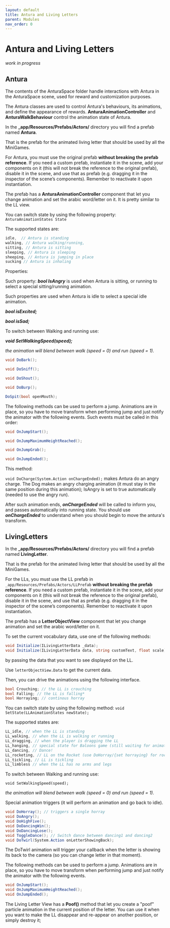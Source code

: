 ```yaml
---
layout: default
title: Antura and Living Letters
parent: Modules
nav_order: 0
---
```

# Antura and Living Letters

_work in progress_

## Antura

The contents of the AnturaSpace folder handle interactions with Antura in the AnturaSpace scene, used for reward and customization purposes.

The Antura classes are used to control Antura's behaviours, its animations, and define the appearance of rewards.
**AnturaAnimationController** and **AnturaWalkBehaviour** control the animation state of Antura.

In the **_app/Resources/Prefabs/Actors/** directory you will find a prefab named **Antura**.

That is the prefab for the animated living letter that should be used by all the MiniGames.

For Antura, you must use the original prefab **without breaking the prefab reference**.
If you need a custom prefab, instantiate it in the scene, add your components on it (this will not break the reference to the original prefab), disable it in the scene, and use that as prefab (e.g. dragging it in the inspector of the scene’s components). Remember to reactivate it upon instantiation.

The prefab has a **AnturaAnimationController** component that let you change animation and set the arabic word/letter on it. It is pretty similar to the LL view.

You can switch state by using the following property:
`AnturaAnimationStates State`

The supported states are:

```C#
idle,  // Antura is standing
walking, // Antura walking/running,
sitting, // Antura is sitting
sleeping, // Antura is sleeping
sheeping, // Antura is jumping in place
sucking // Antura is inhaling
```

Properties:

Such property:
**_bool IsAngry_**
is used when Antura is sitting, or running to select a special sitting/running animation.

Such properties are used when Antura is idle to select a special idle animation.

**_bool isExcited;_**

**_bool isSad;_**

To switch between Walking and running use:

**_void SetWalkingSpeed(speed);_**

*the animation will blend between walk (speed = 0) and run (speed = 1).*

```C#
void DoBark();

void DoSniff();

void DoShout();

void DoBurp();

DoSpit(bool openMouth);
```

The following methods can be used to perform a jump. Animations are in place, so you have to move transform when performing jump and just notify the animator with the following events.
Such events must be called in this order:

```C#
void OnJumpStart();

void OnJumpMaximumHeightReached();

void OnJumpGrab();

void OnJumpEnded();
```

This method:

`void DoCharge(System.Action onChargeEnded);`
makes Antura do an angry charge.
The Dog makes an angry charging animation (it must stay in the same position during this animation);
IsAngry is set to true automatically (needed to use the angry run).

After such animation ends, **_onChargeEnded_** will be called to inform you, and passes automatically into running state.
You should use **_onChargeEnded_** to understand when you should begin to move the antura's transform.

## LivingLetters

In the **_app/Resources/Prefabs/Actors/** directory you will find a prefab named **LivingLetter**.

That is the prefab for the animated living letter that should be used by all the MiniGames.

For the LLs, you must use the LL prefab in `_app/Resources/Prefabs/Actors/LLPrefab` **without breaking the prefab reference**.
If you need a custom prefab, instantiate it in the scene, add your components on it (this will not break the reference to the original prefab), disable it in the scene, and use that as prefab (e.g. dragging it in the inspector of the scene’s components). Remember to reactivate it upon instantiation.

The prefab has a **LetterObjectView** component that let you change animation and set the arabic word/letter on it.

To set the current vocabulary data, use one of the following methods:

```C#
void Initialize(ILivingLetterData _data);
void Initialize(ILivingLetterData data, string customText, float scale);
```

by passing the data that you want to see displayed on the LL.

Use `letterObjectView.Data` to get the current data.

Then, you can drive the animations using the following interface.

```C#
bool Crouching; // the LL is crouching
bool Falling; // the LL is falling*
bool Horraying; // continous horray
```

You can switch state by using the following method:
`void SetState(LLAnimationStates newState);`

The supported states are:
```C#
LL_idle, // when the LL is standing
LL_walking, // when the LL is walking or running
LL_dragging, // when the player is dragging the LL
LL_hanging, // special state for Baloons game (still waiting for animation in the fbx)
LL_dancing, // Dance!
LL_rocketing, // LL on the Rocket (use DoHorray/{set horraying} for rocket hooray)
LL_tickling, // LL is tickling
LL_limbless // when the LL has no arms and legs
```

To switch between Walking and running use:

`void SetWalkingSpeed(speed);`

*the animation will blend between walk (speed = 0) and run (speed = 1).*

Special animation triggers (it will perform an animation and go back to idle).

```C#
void DoHorray(); // triggers a single horray
void DoAngry();
void DoHighFive();
void DoDancingWin();
void DoDancingLose();
void ToggleDance(); // Switch dance between dancing1 and dancing2
void DoTwirl(System.Action onLetterShowingBack);
```

The DoTwirl animation will trigger your callback when the letter is showing its back to the camera (so you can change letter in that moment).

The following methods can be used to perform a jump. Animations are in place, so you have to move transform when performing jump and just notify the animator with the following events.

```C#
void OnJumpStart();
void OnJumpMaximumHeightReached();
void OnJumpEnded();
```

The Living Letter View has a **Poof()** method that let you create a "poof" particle animation in the current position of the letter. You can use it when you want to make the LL disappear and re-appear on another position, or simply destroy it;
